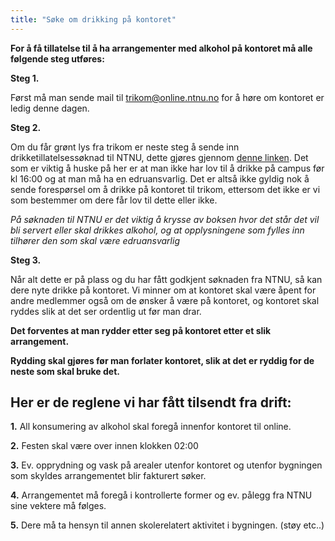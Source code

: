 ```yaml
---
title: "Søke om drikking på kontoret"
---
```


**For å få tillatelse til å ha arrangementer med alkohol på kontoret må alle følgende steg utføres:**

**Steg 1.**	

Først må man sende mail til trikom@online.ntnu.no for å høre om kontoret er ledig denne dagen.


**Steg 2.**	

Om du får grønt lys fra trikom er neste steg å sende inn drikketillatelsessøknad til NTNU, dette gjøres gjennom [denne linken](https://hjelp.ntnu.no/tas/public/ssp/content/serviceflow?unid=8f090c9e58444762876750db1104178d&openedFromService=true). Det som er viktig å huske på her er at man ikke har lov til å drikke på campus før kl 16:00 og at man må ha en edruansvarlig. Det er altså ikke gyldig nok å sende forespørsel om å drikke på kontoret til trikom, ettersom det ikke er vi som bestemmer om dere får lov til dette eller ikke.


_På søknaden til NTNU er det viktig å krysse av boksen hvor det står det vil bli servert eller skal drikkes alkohol, og at opplysningene som fylles inn tilhører den som skal være edruansvarlig_


**Steg 3.**	

Når alt dette er på plass og du har fått godkjent søknaden fra NTNU, så kan dere nyte drikke på kontoret. Vi minner om at kontoret skal være åpent for andre medlemmer også om de ønsker å være på kontoret, og kontoret skal ryddes slik at det ser ordentlig ut før man drar.
 
 
 
**Det forventes at man rydder etter seg på kontoret etter et slik arrangement.**


**Rydding skal gjøres før man forlater kontoret, slik at det er ryddig for de neste som skal bruke det.**
 
 
 
 
 
Her er de reglene vi har fått tilsendt fra drift:
-------------------------------------------------

**1.** All konsumering av alkohol skal foregå innenfor kontoret til
online.  

**2.** Festen skal være over innen klokken 02:00 

**3.** Ev. opprydning og vask på arealer utenfor kontoret og utenfor
bygningen som skyldes arrangementet blir fakturert søker.

**4.** Arrangementet må foregå i kontrollerte former og ev. pålegg fra
NTNU sine vektere må følges.

**5.** Dere må ta hensyn til annen skolerelatert aktivitet i bygningen.
(støy etc..)